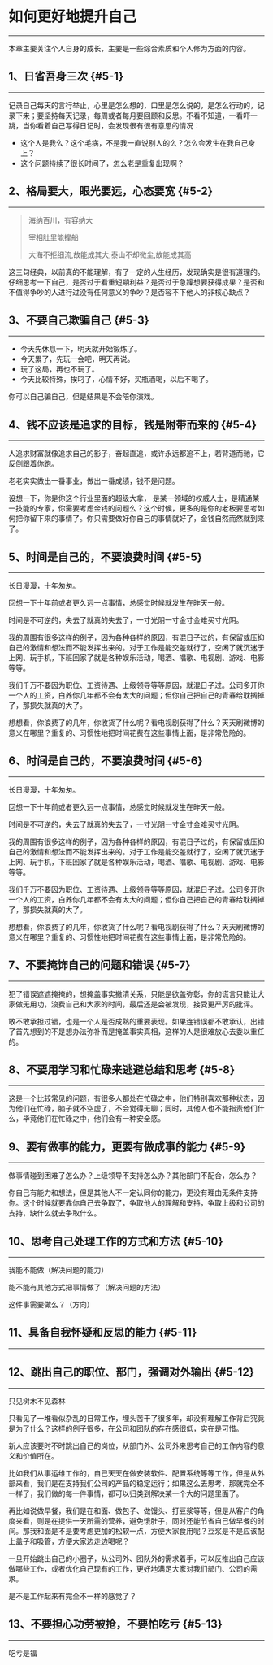 # 如何更好地提升自己

---

本章主要关注个人自身的成长，主要是一些综合素质和个人修为方面的内容。

## 1、日省吾身三次 {#5-1}

---

记录自己每天的言行举止，心里是怎么想的，口里是怎么说的，是怎么行动的，记录下来；要坚持每天记录，每周或者每月要回顾和反思。不看不知道，一看吓一跳，当你看着自己写得日记时，会发现很有很有意思的情况：

* 这个人是我么？这个毛病，不是我一直说别人的么？怎么会发生在我自己身上？
* 这个问题持续了很长时间了，怎么老是重复出现啊？

## 2、格局要大，眼光要远，心态要宽 {#5-2}

---

> 海纳百川，有容纳大
>
> 宰相肚里能撑船
>
> 大海不拒细流,故能成其大;泰山不却微尘,故能成其高

这三句经典，以前真的不能理解，有了一定的人生经历，发现确实是很有道理的。仔细思考一下自己，是否过于看重短期利益？是否过于急躁想要获得成果？是否和不值得争吵的人进行过没有任何意义的争吵？是否容不下他人的非核心缺点？

## 3、不要自己欺骗自己 {#5-3}

---

* 今天先休息一下，明天就开始锻炼了。
* 今天累了，先玩一会吧，明天再说。
* 玩了这局，再也不玩了。
* 今天比较特殊，挨叼了，心情不好，买瓶酒喝，以后不喝了。

你可以自己骗自己，但是结果是不会陪你演戏。

## 4、钱不应该是追求的目标，钱是附带而来的 {#5-4}

---

人追求财富就像追求自己的影子，奋起直追，或许永远都追不上，若背道而驰，它反倒跟着你跑。

老老实实做出一番事业，做出一番成绩，钱不是问题。

设想一下，你是你这个行业里面的超级大拿， 是某一领域的权威人士，是精通某一技能的专家，你需要考虑金钱的问题么？这个时候，更多的是你的老板要思考如何把你留下来的事情了。你只需要做好你自己的事情就好了，金钱自然而然就到来了。

## 5、时间是自己的，不要浪费时间 {#5-5}

---

长日漫漫，十年匆匆。

回想一下十年前或者更久远一点事情，总感觉时候就发生在昨天一般。

时间是不可逆的，失去了就真的失去了，一寸光阴一寸金寸金难买寸光阴。

我的周围有很多这样的例子，因为各种各样的原因，有混日子过的，有保留或压抑自己的激情和想法而不能发挥出来的。对于工作是能交差就行了，空闲了就沉迷于上网、玩手机，下班回家了就是各种娱乐活动，喝酒、唱歌、电视剧、游戏、电影等等。

我们千万不要因为职位、工资待遇、上级领导等等原因，就混日子过。公司多开你一个人的工资，白养你几年都不会有太大的问题；但你自己把自己的青春给耽搁掉了，那损失就真的大了。

想想看，你浪费了的几年，你收货了什么呢？看电视剧获得了什么？天天刷微博的意义在哪里？重复的、习惯性地把时间花费在这些事情上面，是非常危险的。

## 6、时间是自己的，不要浪费时间 {#5-6}

---

长日漫漫，十年匆匆。

回想一下十年前或者更久远一点事情，总感觉时候就发生在昨天一般。

时间是不可逆的，失去了就真的失去了，一寸光阴一寸金寸金难买寸光阴。

我的周围有很多这样的例子，因为各种各样的原因，有混日子过的，有保留或压抑自己的激情和想法而不能发挥出来的。对于工作是能交差就行了，空闲了就沉迷于上网、玩手机，下班回家了就是各种娱乐活动，喝酒、唱歌、电视剧、游戏、电影等等。

我们千万不要因为职位、工资待遇、上级领导等等原因，就混日子过。公司多开你一个人的工资，白养你几年都不会有太大的问题；但你自己把自己的青春给耽搁掉了，那损失就真的大了。

想想看，你浪费了的几年，你收货了什么呢？看电视剧获得了什么？天天刷微博的意义在哪里？重复的、习惯性地把时间花费在这些事情上面，是非常危险的。

## 7、不要掩饰自己的问题和错误 {#5-7}

---

犯了错误遮遮掩掩的，想掩盖事实撇清关系，只能是欲盖弥彰，你的谎言只能让大家做无用功，浪费自己和大家的时间，最后还是会被发现，接受更严厉的批评。

敢不敢承担过错，也是一个人是否成熟的重要表现。如果连错误都不敢承认，出错了首先想到的不是想办法弥补而是掩盖事实真相，这样的人是很难放心去委以重任的。

## 8、不要用学习和忙碌来逃避总结和思考 {#5-8}

---

这是一个比较常见的问题，有很多人都处在忙碌之中，他们特别喜欢那种状态，因为他们在忙碌，脑子就不空虚了，不会觉得无聊；同时，其他人也不能指责他们什么，毕竟他们在忙碌之中，他们会有一种安全感。

## 9、要有做事的能力，更要有做成事的能力 {#5-9}

---

做事情碰到困难了怎么办？上级领导不支持怎么办？其他部门不配合，怎么办？

你自己有能力和想法，但是其他人不一定认同你的能力，更没有理由无条件支持你。这个时候就要靠你自己去争取了，争取他人的理解和支持，争取上级和公司的支持，缺什么就去争取什么。

## 10、思考自己处理工作的方式和方法 {#5-10}

---

我能不能做（解决问题的能力）

能不能有其他方式把事情做了（解决问题的方法）

这件事需要做么？（方向）

## 11、具备自我怀疑和反思的能力 {#5-11}

---

## 12、跳出自己的职位、部门，强调对外输出 {#5-12}

---

只见树木不见森林

只看见了一堆看似杂乱的日常工作，埋头苦干了很多年，却没有理解工作背后究竟是为了什么？这样的例子很多，在公司和团队的存在感很低，实在是可惜。

新人应该要时不时跳出自己的岗位，从部门外、公司外来思考自己的工作内容的意义和价值所在。

比如我们从事运维工作的，自己天天在做安装软件、配置系统等等工作，但是从外部来看，我们是在支持我们公司的产品的稳定运行；如果这么去思考，那就完全不一样了，我们做的每一件事情，都可以归类到解决某一个大的问题里面了。

再比如说做早餐，我们是在和面、做包子、做馒头、打豆浆等等，但是从客户的角度来看，则是在提供一天所需的营养，避免饿肚子，同时还能节省自己做早餐的时间。那我和面是不是要考虑更加的松软一点，方便大家食用呢？豆浆是不是应该配上盖子和吸管，方便大家边走边喝呢？

一旦开始跳出自己的小圈子，从公司外、团队外的需求着手，可以反推出自己应该做哪些工作，或者优化自己现有的工作，更好地满足大家对我们部门、公司的需求。

是不是工作起来有完全不一样的感觉了？

## 13、不要担心功劳被抢，不要怕吃亏 {#5-13}

---

吃亏是福

